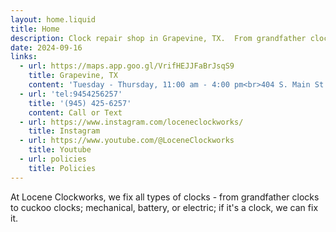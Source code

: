 ```yaml
---
layout: home.liquid
title: Home
description: Clock repair shop in Grapevine, TX.  From grandfather clocks to cuckoo clocks; mechanical, battery, or electric; if it's a clock, we can fix it.
date: 2024-09-16
links:
  - url: https://maps.app.goo.gl/VrifHEJJFaBrJsqS9
    title: Grapevine, TX
    content: 'Tuesday - Thursday, 11:00 am - 4:00 pm<br>404 S. Main St.<br>Grapevine, TX 76051<br><em>(Inside the Bermuda Gold & Silver jewelry store)</em>'
  - url: 'tel:9454256257'
    title: '(945) 425-6257'
    content: Call or Text
  - url: https://www.instagram.com/loceneclockworks/
    title: Instagram
  - url: https://www.youtube.com/@LoceneClockworks
    title: Youtube
  - url: policies
    title: Policies
---
```


At Locene Clockworks, we fix all types of clocks - from grandfather clocks to cuckoo clocks; mechanical, battery, or electric; if it's a clock, we can fix it.
